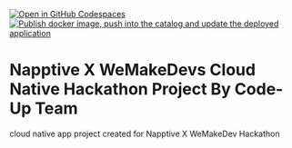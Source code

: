 [![Open in GitHub Codespaces](https://github.com/codespaces/badge.svg)](https://github.com/codespaces/new?hide_repo_select=true&ref=main&repo=574154617)
[![Publish docker image, push into the catalog and update the deployed application](https://github.com/Pmking27/Napptive-WeMakeDevs-cloud-native-Hackathon-Project/actions/workflows/deploy-flask-blog.yml/badge.svg)](https://github.com/Pmking27/Napptive-WeMakeDevs-cloud-native-Hackathon-Project/actions/workflows/deploy-flask-blog.yml/badge.svg)

# Napptive X WeMakeDevs Cloud Native Hackathon Project By Code-Up Team
cloud native app project created for Napptive X WeMakeDev Hackathon
